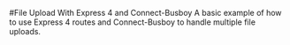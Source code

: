 #File Upload With Express 4 and Connect-Busboy
A basic example of how to use Express 4 routes and Connect-Busboy to handle multiple file uploads.

